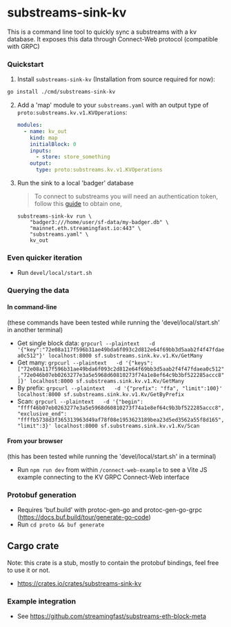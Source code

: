 # substreams-sink-kv

This is a command line tool to quickly sync a substreams with a kv database.
It exposes this data through Connect-Web protocol (compatible with GRPC)

### Quickstart

1. Install `substreams-sink-kv` (Installation from source required for now):

 ```bash
 go install ./cmd/substreams-sink-kv
 ```

2. Add a 'map' module to your `substreams.yaml` with an output type of `proto:substreams.kv.v1.KVOperations`:

    ```yaml
    modules:
      - name: kv_out
        kind: map
        initialBlock: 0
        inputs:
          - store: store_something
        output:
          type: proto:substreams.kv.v1.KVOperations
    ```

3. Run the sink to a local 'badger' database

    > To connect to substreams you will need an authentication token, follow this [guide](https://substreams.streamingfast.io/reference-and-specs/authentication) to obtain one,

    ```shell
    substreams-sink-kv run \
        "badger3:///home/user/sf-data/my-badger.db" \
        "mainnet.eth.streamingfast.io:443" \
        "substreams.yaml" \
        kv_out
    ```

### Even quicker iteration

* Run `devel/local/start.sh`

### Querying the data

#### In command-line

(these commands have been tested while running the 'devel/local/start.sh' in another terminal)

* Get single block data: `grpcurl --plaintext   -d '{"key":"72e08a117f596b31ae49bda6f093c2d812e64f69bb3d5aab2f4f47fdaea0c512"}' localhost:8000 sf.substreams.sink.kv.v1.Kv/GetMany`
* Get many: `grpcurl --plaintext   -d '{"keys":["72e08a117f596b31ae49bda6f093c2d812e64f69bb3d5aab2f4f47fdaea0c512","72e046b07eb0263277e3a5e5968d60810273f74a1e8ef64c9b3bf522285accc8"]}' localhost:8000 sf.substreams.sink.kv.v1.Kv/GetMany`
* By prefix: `grpcurl --plaintext   -d '{"prefix": "ffa", "limit":100}' localhost:8000 sf.substreams.sink.kv.v1.Kv/GetByPrefix`
* Scan: `grpcurl --plaintext   -d '{"begin": "ffff46b07eb0263277e3a5e5968d60810273f74a1e8ef64c9b3bf522285accc8", "exclusive_end": "ffffb5738d3f365313963d49af78f08e1953623189bea23d5ed3562a55f8d165", "limit":3}' localhost:8000 sf.substreams.sink.kv.v1.Kv/Scan`

#### From your browser

(this has been tested while running the 'devel/local/start.sh' in a terminal)

* Run `npm run dev` from within `/connect-web-example` to see a Vite JS example connecting to the KV GRPC Connect-Web interface

### Protobuf generation

* Requires 'buf.build' with protoc-gen-go and protoc-gen-go-grpc (https://docs.buf.build/tour/generate-go-code)
* Run `cd proto && buf generate`

## Cargo crate

Note: this crate is a stub, mostly to contain the protobuf bindings, feel free to use it or not.

* https://crates.io/crates/substreams-sink-kv

### Example integration

* See https://github.com/streamingfast/substreams-eth-block-meta
